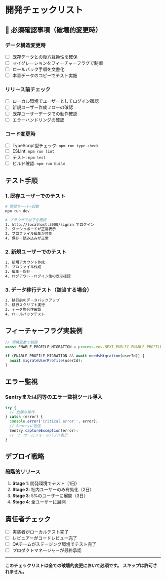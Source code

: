 # 開発チェックリスト

## 🚨 必須確認事項（破壊的変更時）

### データ構造変更時
- [ ] 既存データとの後方互換性を確保
- [ ] マイグレーションをフィーチャーフラグで制御
- [ ] ロールバック手順を文書化
- [ ] 本番データのコピーでテスト実施

### リリース前チェック
- [ ] ローカル環境でユーザーとしてログイン確認
- [ ] 新規ユーザー作成フローの確認
- [ ] 既存ユーザーデータでの動作確認
- [ ] エラーハンドリングの確認

### コード変更時
- [ ] TypeScript型チェック: `npm run type-check`
- [ ] ESLint: `npm run lint`
- [ ] テスト: `npm test`
- [ ] ビルド確認: `npm run build`

## テスト手順

### 1. 既存ユーザーでのテスト
```bash
# 開発サーバー起動
npm run dev

# ブラウザで以下を確認
1. http://localhost:3000/signin でログイン
2. ダッシュボードが正常表示
3. プロファイル編集が可能
4. 保存・読み込みが正常
```

### 2. 新規ユーザーでのテスト
```bash
1. 新規アカウント作成
2. プロファイル作成
3. 編集・保存
4. ログアウト・ログイン後の表示確認
```

### 3. データ移行テスト（該当する場合）
```bash
1. 移行前のデータバックアップ
2. 移行スクリプト実行
3. データ整合性確認
4. ロールバックテスト
```

## フィーチャーフラグ実装例

```typescript
// 環境変数で制御
const ENABLE_PROFILE_MIGRATION = process.env.NEXT_PUBLIC_ENABLE_PROFILE_MIGRATION === 'true';

if (ENABLE_PROFILE_MIGRATION && await needsMigration(userId)) {
  await migrateUserProfile(userId);
}
```

## エラー監視

### Sentryまたは同等のエラー監視ツール導入
```typescript
try {
  // 危険な操作
} catch (error) {
  console.error('Critical error:', error);
  // Sentryに送信
  Sentry.captureException(error);
  // ユーザーにフォールバック表示
}
```

## デプロイ戦略

### 段階的リリース
1. **Stage 1**: 開発環境でテスト（1日）
2. **Stage 2**: 社内ユーザーのみ有効化（2日）
3. **Stage 3**: 5%のユーザーに展開（3日）
4. **Stage 4**: 全ユーザーに展開

## 責任者チェック

- [ ] 実装者がローカルテスト完了
- [ ] レビュアーがコードレビュー完了
- [ ] QAチームがステージング環境でテスト完了
- [ ] プロダクトマネージャーが最終承認

---

**このチェックリストは全ての破壊的変更において必須です。**
**スキップは許可されません。**